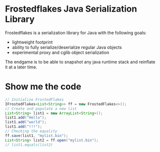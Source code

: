 # Frostedflakes Java Serialization Library

Frostedflakes is a serialization library for Java with the following goals:
* lightweight footprint
* ability to fully serialize/deserialize regular Java objects
* experimental proxy and cglib object serialization

The endgame is to be able to snapshot any java runtime stack and reinflate it at a later time.

# Show me the code

```java
// Initialize FrostedFlakes
IFrostedFlakes<List<String>> ff = new FrostedFlakes<>();
// Create and populate a new list
List<String> list1 = new ArrayList<String>();
list1.add("Hello");
list1.add("world");
list1.add("!!!");
// Checking the equality
ff.save(list1, "mylist.bin");
List<String> list2 = ff.open("mylist.bin");
// list1.equals(list2)
```
